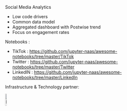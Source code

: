 Social Media Analytics

- Low code drivers
- Common data model
- Aggregated dashboard with Postwise trend
- Focus on engagement rates

Notebooks : 
- TikTok : https://github.com/jupyter-naas/awesome-notebooks/tree/master/TikTok
- Twitter : https://github.com/jupyter-naas/awesome-notebooks/tree/master/Twitter
- LinkedIN : https://github.com/jupyter-naas/awesome-notebooks/tree/master/LinkedIn

Infrastructure & Technology partner:

<img width="10%" alt="Naas" src="https://landen.imgix.net/jtci2pxwjczr/assets/5ice39g4.png?w=160"/>

